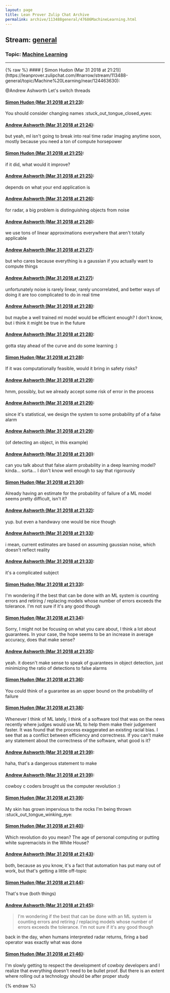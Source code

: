 ```yaml
---
layout: page
title: Lean Prover Zulip Chat Archive 
permalink: archive/113488general/47686MachineLearning.html
---
```


## Stream: [general](https://leanprover-community.github.io/archive/113488general/index.html)
### Topic: [Machine Learning](https://leanprover-community.github.io/archive/113488general/47686MachineLearning.html)

---

<base href="https://leanprover.zulipchat.com">
{% raw %}
#### [ Simon Hudon (Mar 31 2018 at 21:21)](https://leanprover.zulipchat.com/#narrow/stream/113488-general/topic/Machine%20Learning/near/124463630):
<p><span class="user-mention" data-user-id="110025">@Andrew Ashworth</span> Let's switch threads</p>

#### [ Simon Hudon (Mar 31 2018 at 21:23)](https://leanprover.zulipchat.com/#narrow/stream/113488-general/topic/Machine%20Learning/near/124463678):
<p>You should consider changing names <span class="emoji emoji-1f61d" title="stuck out tongue closed eyes">:stuck_out_tongue_closed_eyes:</span></p>

#### [ Andrew Ashworth (Mar 31 2018 at 21:24)](https://leanprover.zulipchat.com/#narrow/stream/113488-general/topic/Machine%20Learning/near/124463722):
<p>but yeah, ml isn't going to break into real time radar imaging anytime soon, mostly because you need a ton of compute horsepower</p>

#### [ Simon Hudon (Mar 31 2018 at 21:25)](https://leanprover.zulipchat.com/#narrow/stream/113488-general/topic/Machine%20Learning/near/124463729):
<p>if it did, what would it improve?</p>

#### [ Andrew Ashworth (Mar 31 2018 at 21:25)](https://leanprover.zulipchat.com/#narrow/stream/113488-general/topic/Machine%20Learning/near/124463730):
<p>depends on what your end application is</p>

#### [ Andrew Ashworth (Mar 31 2018 at 21:26)](https://leanprover.zulipchat.com/#narrow/stream/113488-general/topic/Machine%20Learning/near/124463771):
<p>for radar, a big problem is distinguishing objects from noise</p>

#### [ Andrew Ashworth (Mar 31 2018 at 21:26)](https://leanprover.zulipchat.com/#narrow/stream/113488-general/topic/Machine%20Learning/near/124463774):
<p>we use tons of linear approximations everywhere that aren't totally applicable</p>

#### [ Andrew Ashworth (Mar 31 2018 at 21:27)](https://leanprover.zulipchat.com/#narrow/stream/113488-general/topic/Machine%20Learning/near/124463782):
<p>but who cares because everything is a gaussian if you actually want to compute things</p>

#### [ Andrew Ashworth (Mar 31 2018 at 21:27)](https://leanprover.zulipchat.com/#narrow/stream/113488-general/topic/Machine%20Learning/near/124463788):
<p>unfortunately noise is rarely linear, rarely uncorrelated, and better ways of doing it are too complicated to do in real time</p>

#### [ Andrew Ashworth (Mar 31 2018 at 21:28)](https://leanprover.zulipchat.com/#narrow/stream/113488-general/topic/Machine%20Learning/near/124463828):
<p>but maybe a well trained ml model would be efficient enough? I don't know, but i think it might be true in the future</p>

#### [ Andrew Ashworth (Mar 31 2018 at 21:28)](https://leanprover.zulipchat.com/#narrow/stream/113488-general/topic/Machine%20Learning/near/124463831):
<p>gotta stay ahead of the curve and do some learning :)</p>

#### [ Simon Hudon (Mar 31 2018 at 21:28)](https://leanprover.zulipchat.com/#narrow/stream/113488-general/topic/Machine%20Learning/near/124463833):
<p>If it was computationally feasible, would it bring in safety risks?</p>

#### [ Andrew Ashworth (Mar 31 2018 at 21:29)](https://leanprover.zulipchat.com/#narrow/stream/113488-general/topic/Machine%20Learning/near/124463841):
<p>hmm, possibly, but we already accept some risk of error in the process</p>

#### [ Andrew Ashworth (Mar 31 2018 at 21:29)](https://leanprover.zulipchat.com/#narrow/stream/113488-general/topic/Machine%20Learning/near/124463843):
<p>since it's statistical, we design the system to some probability pf of a false alarm</p>

#### [ Andrew Ashworth (Mar 31 2018 at 21:29)](https://leanprover.zulipchat.com/#narrow/stream/113488-general/topic/Machine%20Learning/near/124463845):
<p>(of detecting an object, in this example)</p>

#### [ Andrew Ashworth (Mar 31 2018 at 21:30)](https://leanprover.zulipchat.com/#narrow/stream/113488-general/topic/Machine%20Learning/near/124463887):
<p>can you talk about that false alarm probability in a deep learning model? kinda... sorta... I don't know well enough to say that rigorously</p>

#### [ Simon Hudon (Mar 31 2018 at 21:30)](https://leanprover.zulipchat.com/#narrow/stream/113488-general/topic/Machine%20Learning/near/124463888):
<p>Already having an estimate for the probability of failure of a ML model seems pretty difficult, isn't it?</p>

#### [ Andrew Ashworth (Mar 31 2018 at 21:32)](https://leanprover.zulipchat.com/#narrow/stream/113488-general/topic/Machine%20Learning/near/124463938):
<p>yup. but even a handwavy one would be nice though</p>

#### [ Andrew Ashworth (Mar 31 2018 at 21:33)](https://leanprover.zulipchat.com/#narrow/stream/113488-general/topic/Machine%20Learning/near/124463947):
<p>i mean, current estimates are based on assuming gaussian noise, which doesn't reflect reality</p>

#### [ Andrew Ashworth (Mar 31 2018 at 21:33)](https://leanprover.zulipchat.com/#narrow/stream/113488-general/topic/Machine%20Learning/near/124463948):
<p>it's a complicated subject</p>

#### [ Simon Hudon (Mar 31 2018 at 21:33)](https://leanprover.zulipchat.com/#narrow/stream/113488-general/topic/Machine%20Learning/near/124463949):
<p>I'm wondering if the best that can be done with an ML system is counting errors and retiring / replacing models whose number of errors exceeds the tolerance. I'm not sure if it's any good though</p>

#### [ Simon Hudon (Mar 31 2018 at 21:34)](https://leanprover.zulipchat.com/#narrow/stream/113488-general/topic/Machine%20Learning/near/124463994):
<p>Sorry, I might not be focusing on what you care about, I think a lot about guarantees. In your case, the hope seems to be an increase in average accuracy, does that make sense?</p>

#### [ Andrew Ashworth (Mar 31 2018 at 21:35)](https://leanprover.zulipchat.com/#narrow/stream/113488-general/topic/Machine%20Learning/near/124464000):
<p>yeah. it doesn't make sense to speak of guarantees in object detection, just minimizing the ratio of detections to false alarms</p>

#### [ Simon Hudon (Mar 31 2018 at 21:36)](https://leanprover.zulipchat.com/#narrow/stream/113488-general/topic/Machine%20Learning/near/124464040):
<p>You could think of a guarantee as an upper bound on the probability of failure</p>

#### [ Simon Hudon (Mar 31 2018 at 21:38)](https://leanprover.zulipchat.com/#narrow/stream/113488-general/topic/Machine%20Learning/near/124464089):
<p>Whenever I think of ML lately, I think of a software tool that was on the news recently where judges would use ML to help them make their judgement faster. It was found that the process exaggerated an existing racial bias. I see that as a conflict between efficiency and correctness. If you can't make any statement about the correctness of the software, what good is it?</p>

#### [ Andrew Ashworth (Mar 31 2018 at 21:39)](https://leanprover.zulipchat.com/#narrow/stream/113488-general/topic/Machine%20Learning/near/124464095):
<p>haha, that's a dangerous statement to make</p>

#### [ Andrew Ashworth (Mar 31 2018 at 21:39)](https://leanprover.zulipchat.com/#narrow/stream/113488-general/topic/Machine%20Learning/near/124464097):
<p>cowboy c coders brought us the computer revolution :)</p>

#### [ Simon Hudon (Mar 31 2018 at 21:39)](https://leanprover.zulipchat.com/#narrow/stream/113488-general/topic/Machine%20Learning/near/124464099):
<p>My skin has grown impervious to the rocks I'm being thrown <span class="emoji emoji-1f61c" title="stuck out tongue winking eye">:stuck_out_tongue_winking_eye:</span></p>

#### [ Simon Hudon (Mar 31 2018 at 21:40)](https://leanprover.zulipchat.com/#narrow/stream/113488-general/topic/Machine%20Learning/near/124464144):
<p>Which revolution do you mean? The age of personal computing or putting white supremacists in the White House?</p>

#### [ Andrew Ashworth (Mar 31 2018 at 21:43)](https://leanprover.zulipchat.com/#narrow/stream/113488-general/topic/Machine%20Learning/near/124464192):
<p>both, because as you know, it's a fact that automation has put many out of work, but that's getting a little off-topic</p>

#### [ Simon Hudon (Mar 31 2018 at 21:44)](https://leanprover.zulipchat.com/#narrow/stream/113488-general/topic/Machine%20Learning/near/124464241):
<p>That's true (both things)</p>

#### [ Andrew Ashworth (Mar 31 2018 at 21:45)](https://leanprover.zulipchat.com/#narrow/stream/113488-general/topic/Machine%20Learning/near/124464249):
<blockquote>
<p>I'm wondering if the best that can be done with an ML system is counting errors and retiring / replacing models whose number of errors exceeds the tolerance. I'm not sure if it's any good though</p>
</blockquote>
<p>back in the day, when humans interpreted radar returns, firing a bad operator was exactly what was done</p>

#### [ Simon Hudon (Mar 31 2018 at 21:46)](https://leanprover.zulipchat.com/#narrow/stream/113488-general/topic/Machine%20Learning/near/124464292):
<p>I'm slowly getting to respect the development of cowboy developers and I realize that everything doesn't need to be bullet proof. But there is an extent where rolling out a technology should be after proper study</p>


{% endraw %}
